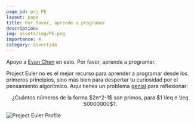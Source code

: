 ```yaml
---
page_id: prj_PE
layout: page
title: Por favor, aprende a programar
description:
img: assets/img/PE.png
importance: 4
category: divertido
---
```


Apoyo a [Evan Chen](https://web.evanchen.cc/techspeech.html) en esto. Por favor, aprende a programar.

Project Euler no es el mejor recurso para aprender a programar desde los primeros principios, sino más bien para despertar tu curiosidad por el pensamiento algorítmico. Aquí tienes un problema [genial](https://projecteuler.net/problem=216) para reflexionar:

<p style="text-align: center;">
¿Cuántos números de la forma $2n^2-1$ son primos, para $1 \leq n \leq 50000000$?.
</p>

<img src="https://projecteuler.net/profile/amanifold.png" alt="Project Euler Profile" />
